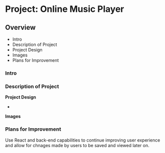 # Project: Online Music Player

## Overview  

* Intro 
* Description of Project 
* Project Design
* Images  
* Plans for Improvement


### Intro
 

### Description of Project

  
**Project Design**  

* 
  
**Images**  
  



### Plans for Improvement

Use React and back-end capabilities to continue improving user experience and allow for chnages made by users to be saved and viewed later on. 

